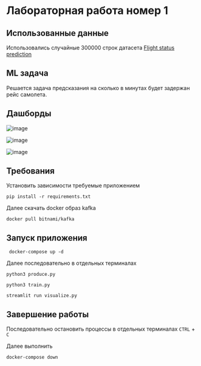 # Лабораторная работа номер 1
## Использованные данные
Использовались случайные 300000 строк датасета [Flight status prediction](https://www.kaggle.com/datasets/robikscube/flight-delay-dataset-20182022?select=Combined_Flights_2019.csv)
## ML задача
Решается задача предсказания на сколько в минутах будет задержан рейс самолета.

## Дашборды
![image](https://github.com/user-attachments/assets/7a845442-133c-4e81-b502-e58956f52fd4)

![image](https://github.com/user-attachments/assets/32bec081-06d3-4e3f-b32f-d987a886305e)


![image](https://github.com/user-attachments/assets/f5f07bef-291e-4d4b-ae03-64664207bd17)
## Требования
Установить зависимости требуемые приложением
```
pip install -r requirements.txt
```
Далее скачать docker образ kafka
```
docker pull bitnami/kafka
```

## Запуск приложения
```
 docker-compose up -d
```
   
Далее последовательно в отдельных терминалах

 ```
 python3 produce.py
```
```
python3 train.py
```
```
streamlit run visualize.py
```

## Завершение работы
Последовательно остановить процессы в отдельных терминалах ``CTRL`` + ``C``

Далее выполнить 
```
docker-compose down
```




